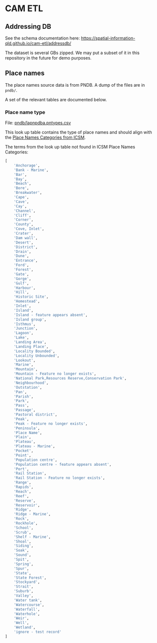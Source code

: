 # CAM ETL

## Addressing DB

See the schema documentation here: https://spatial-information-qld.github.io/cam-etl/addressdb/

The dataset is several GBs zipped. We may put a subset of it in this repository in the future for demo purposes.

## Place names

The place names source data is from PNDB. A dump of the files are in `pndb/`.

A set of the relevant tables are documented below.

### Place name type

File: [pndb/lapnpdba.pntypes.csv](pndb/lapnpdba.pntypes.csv)

This look up table contains the type of place names and should align with the [Place Names Categories from ICSM](http://icsm.surroundaustralia.com/object?uri=https%3A//linked.data.gov.au/def/placenames-categories).

The terms from the look up table not found in ICSM Place Names Categories:

```python
[
    'Anchorage',
    'Bank - Marine',
    'Bar',
    'Bay',
    'Beach',
    'Bore',
    'Breakwater',
    'Cape',
    'Cave',
    'Cay',
    'Channel',
    'Cliff',
    'Corner',
    'County',
    'Cove, Inlet',
    'Crater',
    'Dam wall',
    'Desert',
    'District',
    'Drain',
    'Dune',
    'Entrance',
    'Ford',
    'Forest',
    'Gate',
    'Gorge',
    'Gulf',
    'Harbour',
    'Hill',
    'Historic Site',
    'Homestead',
    'Inlet',
    'Island',
    'Island - feature appears absent',
    'Island group',
    'Isthmus',
    'Junction',
    'Lagoon',
    'Lake',
    'Landing Area',
    'Landing Place',
    'Locality Bounded',
    'Locality Unbounded',
    'Lookout',
    'Marine',
    'Mountain',
    'Mountain - Feature no longer exists',
    'National Park,Resources Reserve,Conservation Park',
    'Neighbourhood',
    'Outstation',
    'Pan',
    'Parish',
    'Park',
    'Pass',
    'Passage',
    'Pastoral district',
    'Peak',
    'Peak - Feature no longer exists',
    'Peninsula',
    'Place Name',
    'Plain',
    'Plateau',
    'Plateau - Marine',
    'Pocket',
    'Point',
    'Population centre',
    'Population centre - feature appears absent',
    'Port',
    'Rail Station',
    'Rail Station - Feature no longer exists',
    'Range',
    'Rapids',
    'Reach',
    'Reef',
    'Reserve',
    'Reservoir',
    'Ridge',
    'Ridge - Marine',
    'Rock',
    'Rockhole',
    'School',
    'Scrub',
    'Shelf - Marine',
    'Shoal',
    'Siding',
    'Soak',
    'Sound',
    'Spit',
    'Spring',
    'Spur',
    'State',
    'State Forest',
    'Stockyard',
    'Strait',
    'Suburb',
    'Valley',
    'Water tank',
    'Watercourse',
    'Waterfall',
    'Waterhole',
    'Weir',
    'Well',
    'Wetland',
    'ignore - test record'
]
```
